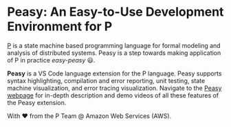 # Peasy: An Easy-to-Use Development Environment for P

[P](https://p-org.github.io/P/) is a state machine based programming language for formal modeling and analysis of distributed systems. Peasy is a step towards making application of P in practice *easy-peasy* 😃. 

**Peasy** is a VS Code language extension for the P language. Peasy supports syntax highlighting, compilation and error reporting, unit testing, state machine visualization, and error tracing visualization. Navigate to the [Peasy webpage](https://p-org.github.io/peasy-ide-vscode/) for in-depth description and demo videos of all these features of the Peasy extension.

<p align="left">
With ❤️ from the P Team @ Amazon Web Services (AWS).
</p>
